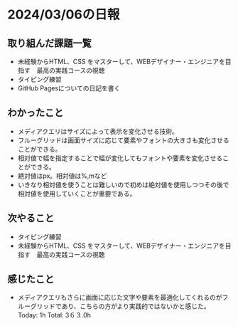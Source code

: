 # 2024/03/06の日報
## 取り組んだ課題一覧
* 未経験からHTML、CSS をマスターして、WEBデザイナー・エンジニアを目指す　最高の実践コースの視聴
* タイピング練習
* GitHub Pagesについての日記を書く
## わかったこと
*  メディアクエリはサイズによって表示を変化させる技術。
*  フルーグリッドは画面サイズに応じて要素やフォントの大きさも変化させることができる。
*  相対値で幅を指定することで幅が変化してもフォントや要素を変化させることができる。
*  絶対値はpx。相対値は%,mなど
*  いきなり相対値を使うことは難しいので初めは絶対値を使用しつつその後で相対値を使用していくことが重要である。
## 次やること
* タイピング練習
* 未経験からHTML、CSS をマスターして、WEBデザイナー・エンジニアを目指す　最高の実践コースの視聴
## 感じたこと
* メディアクエリもさらに画面に応じた文字や要素を最適化してくれるのがフルーグリッドであり、こちらの方がより実践的ではないかと感じた。
Today: 1h
Total: 3６３.0h
